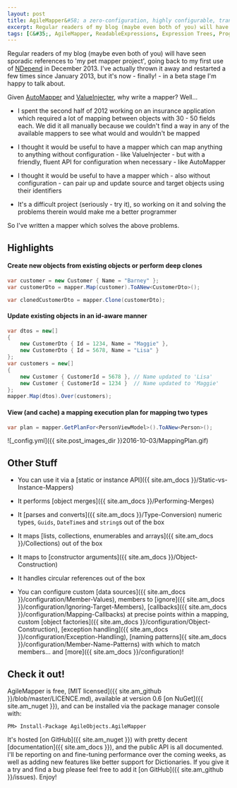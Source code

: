 ```yaml
---
layout: post
title: AgileMapper&#58; a zero-configuration, highly configurable, transparent, id-aware object mapper
excerpt: Regular readers of my blog (maybe even both of you) will have seen sporadic references to 'my pet mapper project'. It's now - finally! - in a beta stage I'm happy to talk about.
tags: [C&#35;, AgileMapper, ReadableExpressions, Expression Trees, Programming Practices]
---
```


Regular readers of my blog (maybe even both of you) will have seen sporadic references to 'my pet
mapper project', going back to my first use of [NDepend](https://www.ndepend.com) in December 2013. 
I've actually thrown it away and restarted a few times since January 2013, but it's now - finally! - 
in a beta stage I'm happy to talk about.

Given [AutoMapper](https://automapper.org) and [ValueInjecter](https://github.com/omuleanu/ValueInjecter),
why write a mapper? Well...

- I spent the second half of 2012 working on an insurance application which required a lot of 
  mapping between objects with 30 - 50 fields each. We did it all manually because we couldn't find 
  a way in any of the available mappers to see what would and wouldn't be mapped 

- I thought it would be useful to have a mapper which can map anything to anything without 
  configuration - like ValueInjecter - but with a friendly, fluent API for configuration when 
  necessary - like AutoMapper 

- I thought it would be useful to have a mapper which - also without configuration - can pair up 
  and update source and target objects using their identifiers 

- It's a difficult project (seriously - try it), so working on it and solving the problems therein 
  would make me a better programmer

So I've written a mapper which solves the above problems.

## Highlights

#### Create new objects from existing objects or perform deep clones

```csharp
var customer = new Customer { Name = "Barney" };
var customerDto = mapper.Map(customer).ToANew<CustomerDto>();

var clonedCustomerDto = mapper.Clone(customerDto);
```

#### Update existing objects in an id-aware manner

```csharp
var dtos = new[]
{
    new CustomerDto { Id = 1234, Name = "Maggie" },
    new CustomerDto { Id = 5678, Name = "Lisa" }
};
var customers = new[]
{
    new Customer { CustomerId = 5678 }, // Name updated to 'Lisa'
    new Customer { CustomerId = 1234 }  // Name updated to 'Maggie'
};
mapper.Map(dtos).Over(customers);
```

#### View (and cache) a mapping execution plan for mapping two types

```csharp
var plan = mapper.GetPlanFor<PersonViewModel>().ToANew<Person>();
```

![_config.yml]({{ site.post_images_dir }}2016-10-03/MappingPlan.gif)

## Other Stuff

- You can use it via a [static or instance API]({{ site.am_docs }}/Static-vs-Instance-Mappers)

- It performs [object merges]({{ site.am_docs }}/Performing-Merges)

- It [parses and converts]({{ site.am_docs }}/Type-Conversion) numeric types, `Guids`,
  `DateTime`s and `string`s out of the box

- It maps [lists, collections, enumerables and arrays]({{ site.am_docs }}/Collections) 
  out of the box

- It maps to [constructor arguments]({{ site.am_docs }}/Object-Construction)

- It handles circular references out of the box

- You can configure custom [data sources]({{ site.am_docs }}/configuration/Member-Values), members 
  to [ignore]({{ site.am_docs }}/configuration/Ignoring-Target-Members), 
  [callbacks]({{ site.am_docs }}/configuration/Mapping-Callbacks) at  precise points within a mapping, 
  custom [object factories]({{ site.am_docs }}/configuration/Object-Construction), 
  [exception handling]({{ site.am_docs }}/configuration/Exception-Handling), 
  [naming patterns]{{ site.am_docs }}/configuration/Member-Name-Patterns) with which to match members... 
  and [more]({{ site.am_docs }}/configuration)!

## Check it out!

AgileMapper is free, [MIT licensed]({{ site.am_github }}/blob/master/LICENCE.md),
available at version 0.6 [on NuGet]({{ site.am_nuget }}), and can be installed via the package manager
console with:

```shell
PM> Install-Package AgileObjects.AgileMapper
```

It's hosted [on GitHub]({{ site.am_nuget }}) with pretty decent [documentation]({{ site.am_docs }}), 
and the public API is all documented. I'll be reporting on and fine-tuning performance over the 
coming weeks, as well as adding new features like better support for Dictionaries. If you give it 
a try and find a bug please feel free to add it [on GitHub]({{ site.am_github }}/issues). Enjoy!